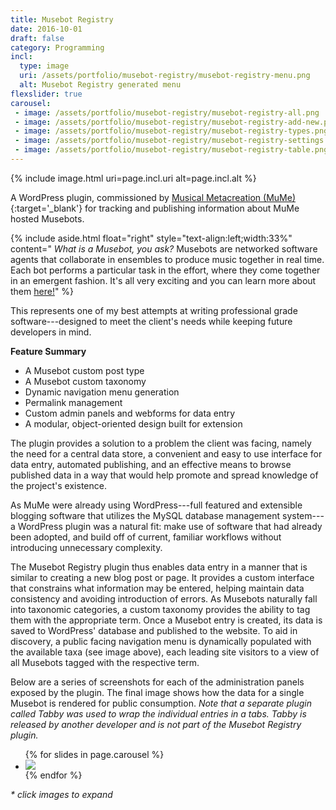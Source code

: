```yaml
---
title: Musebot Registry
date: 2016-10-01
draft: false
category: Programming
incl:
  type: image
  uri: /assets/portfolio/musebot-registry/musebot-registry-menu.png
  alt: Musebot Registry generated menu
flexslider: true
carousel:
 - image: /assets/portfolio/musebot-registry/musebot-registry-all.png
 - image: /assets/portfolio/musebot-registry/musebot-registry-add-new.png
 - image: /assets/portfolio/musebot-registry/musebot-registry-types.png
 - image: /assets/portfolio/musebot-registry/musebot-registry-settings.png
 - image: /assets/portfolio/musebot-registry/musebot-registry-table.png
---
```


{%
    include image.html
    uri=page.incl.uri
    alt=page.incl.alt
%}

A WordPress plugin, commissioned by [Musical Metacreation (MuMe)](http://musicalmetacreation.org/){:target='_blank'} for tracking and publishing information about MuMe hosted Musebots.<!--more-->

{%
    include aside.html
    float="right"
    style="text-align:left;width:33%"
    content="
    <em>What is a Musebot, you ask?</em> Musebots are networked software agents that collaborate in ensembles to produce music together in real time. Each bot performs a particular task in the effort, where they come together in an emergent fashion. It's all very exciting and you can learn more about them <a href='http://musicalmetacreation.org/musebots/' target='_blank'>here!</a>"
%}

This represents one of my best attempts at writing professional grade software---designed to meet the client's needs while keeping future developers in mind.

**Feature Summary**

- A Musebot custom post type
- A Musebot custom taxonomy
- Dynamic navigation menu generation
- Permalink management
- Custom admin panels and webforms for data entry
- A modular, object-oriented design built for extension

The plugin provides a solution to a problem the client was facing, namely the need for a central data store, a convenient and easy to use interface for data entry, automated publishing, and an effective means to browse published data in a way that would help promote and spread knowledge of the project's existence.

As MuMe were already using WordPress---full featured and extensible blogging software that utilizes the MySQL database management system---a WordPress plugin was a natural fit: make use of software that had already been adopted, and build off of current, familiar workflows without introducing unnecessary complexity.

The Musebot Registry plugin thus enables data entry in a manner that is similar to creating a new blog post or page. It provides a custom interface that constrains what information may be entered, helping maintain data consistency and avoiding introduction of errors. As Musebots naturally fall into taxonomic categories, a custom taxonomy provides the ability to tag them with the appropriate term. Once a Musebot entry is created, its data is saved to WordPress' database and published to the website. To aid in discovery, a public facing navigation menu is dynamically populated with the available taxa (see image above), each leading site visitors to a view of all Musebots tagged with the respective term.

Below are a series of screenshots for each of the administration panels exposed by the plugin. The final image shows how the data for a single Musebot is rendered for public consumption. *Note that a separate plugin called Tabby was used to wrap the individual entries in a tabs. Tabby is released by another developer and is not part of the Musebot Registry plugin.*

<div class="flexslider-container">
    <div class="flexslider">
      <ul class="slides">
        {% for slides in page.carousel %}
        <li data-thumb="{{ slides.image }}">
            <div class="slider-image">
                <a href="{{ slides.image }}" target="_blank"><img src="{{ slides.image }}"></a>
            </div>
        </li>
        {% endfor %}
      </ul>
    </div>
    <span><em>* click images to expand</em></span>
</div>
